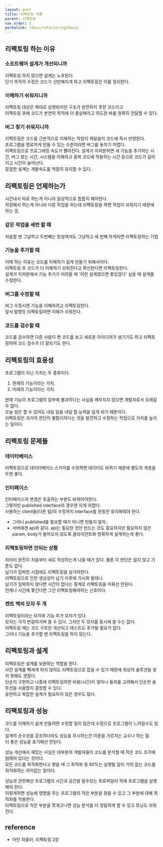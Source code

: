 ```yaml
---
layout: post
title: 리팩토링 개론
parent: 리팩토링
nav_order: 1
permalink: /docs/refactoring/basic
---
```


## 리팩토링 하는 이유

### 소프트웨어 설계가 개선되니까

리팩토링 하지 않으면 설계는 노후된다.  
단기 목적의 수정은 코드가 산만해지게 하고 리팩토링은 이를 정리한다.  

### 이해하기 쉬워지니까

리팩토링 대상은 제대로 실행되지만 구조가 완전하지 못한 코드이고  
리팩토링 후에 코드가 본연의 목적에 더 충실해지고 의도한 바를 정확히 전달할 수 있다.

### 버그 찾기 쉬워지니까

리팩토링은 코드를 근본적으로 이해하는 작업이 깨달음이 코드에 즉시 반영된다.  
프로그램을 명료하게 만들 수 있는 수준이라면 버그를 놓치기 어렵다.  
리팩토링으로 프로그래밍 속도가 빨라진다.
설계가 지저분하면 새 기능을 추가하는 시간, 버그 찾는 시간, 시스템을 이해하고 중복 코드에 적용하는 시간 등으로 코드가 길어지고 시간이 늘어난다.  
깔끔한 설계는 개발속도를 적절히 유지할 수 있다.  

## 리팩토링은 언제하는가

시간내서 따로 하는게 아니라 일상적으로 틈틈히 해야한다.  
작정해서 하는게 아니라 다른 작업을 하는데 리팩토링을 하면 작업이 쉬워지기 때문에 하는 것.  

### 같은 작업을 세번 할 때

처음할 땐 그냘하고 두번째는 망설여져도 그냥하고 세 번째 하게되면 리팩토링하는 기법  

### 기능을 추가할 때

이때 하는 이유는 코드를 이해하기 쉽게 만들기 위해서이다.  
리팩토링 후 코드가 더 이해하기 쉬워진다고 확신한다면 리팩토링한다.  
설계가 지저분해서 기능 추가가 어려울 때 '이런 설계였으면 좋았겠다' 싶을 때 설계를 수정한다.

### 버그를 수정할 때

버그 수정시엔 기능을 이해하려고 리팩토링한다.  
앞서 말했듯 리팩토링하면 이해가 쉬워진다.

### 코드를 검수할 때

코드를 검수하면 다른 사람이 짠 코드를 보고 새로운 아이디어가 생기기도 하고 리팩토링하여 코드 검수가 더 잘되기도 한다.

## 리팩토링의 효용성

프로그램이 지닌 가치는 두 종류이다.
1. 현재의 기능이라는 가치.
2. 미래의 기능이라는 가치.

현재 기능이 프로그램의 일부에 불과하다는 사실을 깨우치지 않으면 개발자로서 오래갈 수 없다.  
오늘 일은 할 수 있어도 내일 일을 내일 할 능력을 일게 되기 때문이다.  
리팩토링은 과거의 판단이 불합리하다는 것을 발견하고 수정하는 작업으로 가치를 높이는 일이다.

## 리팩토링 문제들

### 데이터베이스

리팩토링으로 데이터베이스 스키마를 수정하면 데이터도 바뀌기 때문에 별도의 계층을 두면 좋다.

### 인터페이스

인터페이스의 변경은 호출하는 부분도 바뀌어야한다.  
그렇지만 published interface의 경우엔 이게 어렵다.   
사용하는 client들(다른 팀)의 수정까지 interface를 한동안 유지해줘야 한다. 
- 그러니 published를 필요할 때가 아니면 만들지 말자.
- 서버에겐 api와 같다. api는 필요한 것만 만드는 것도 중요하지만 필요하지 않은 param, body가 들어오지 않도록 클라이언트와 명확하게 설계하는게 좋다.

### 리팩토링하면 안되는 상황

차라리 완전히 처음부터 새로 작성하는게 나을 때가 있다. 물론 이 판단은 쉽지 않고 기준도 없다.  
납기가 임박한 시점에도 리팩토링을 삼가야한다.  
리팩토링으로 인한 생상성이 납기 이후에 가시화 될테니.  
납기가 임박하지 않다면 시간이 없다는 핑계로 리팩토링을 미뤄선 안된다.  
언제나 시간에 쫓긴다면 그건 리팩토링해야하는 신호이다.  

### 켄트 백의 모자 두 개

리팩토링이라는 모자와 기능 추가 모자가 있다.  
모자는 각각 번갈아가며 쓸 수 있다. 그치만 두 모자를 동시에 쓸 수는 없다.  
리팩토링 때는 코드 구조만 개선되고 테스트도 추가될 필요가 없다.  
그러나 기능을 추가할 땐 리팩토링을 하지 않는다.

## 리팩토링과 설계

리팩토링은 설계를 보완하는 역할을 한다.  
사전 설계를 빡세게 하지 않아도 리팩토링으로 잡을 수 있기 때문에 최상의 솔루션을 찾지 못해도 괜찮다.  
단순히 구현하고 나중에 리팩토링하면 비용(시간)이 얼마나 들까를 고려해서 단순한 솔루션을 사용할지 결정할 수 있다.  
유연하고 복잡한 설계가 필요하지 않은 경우도 많다.

## 리팩토링과 성능

코드를 이해하기 쉽게 만들려면 수정할 일이 많은데 수정으로 프로그램이 느려질수도 있다.  
설계의 순수성을 강조하더라도 성능을 무시하는건 이론을 가르치는 교수나 하는 말.  
더 좋은 성능을 포기해선 안된다.

성능 개선에서 재밌는 사실은 대부분의 개발자들이 코드를 분석할 때 작은 코드 조각에 얽메여 있다는 것이다.  
모든 코드를 최적화한다고 했을 때 그 최적화 중 90%는 실행될 일이 거의 없는 코드를 최적화하는 의미없는 일이다.  

성능과 관련해선 프로그램의 시간과 공간을 알수있는 프로파일러 하에 프로그램을 실행해야 한다.  
이렇게하면 성능에 영향을 주는 프로그램의 작은 부분을 찾을 수 있고 그 부분에 대해 최적화를 적용한다.  
리팩토링으로 작은 부분을 쪼개고나면 성능 분석을 더 정밀하게 할 수 있고 튜닝도 쉬워진다.

## reference
 - 마틴 파울러, 리팩토링 2장
